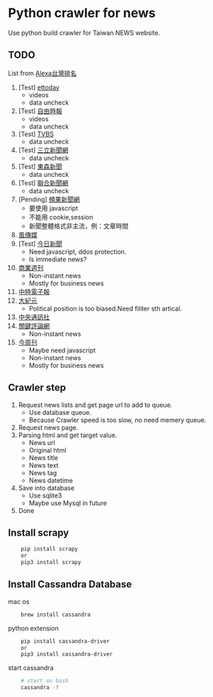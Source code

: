 # Python crawler for news

Use python build crawler for Taiwan NEWS website.

## TODO

List from [Alexa台灣排名](https://www.prlass.com/2992/%E5%8F%B0%E7%81%A3%E7%B6%B2%E8%B7%AF%E6%96%B0%E8%81%9E%E5%AA%92%E9%AB%94%E6%B5%81%E9%87%8F%E6%8E%92%E5%90%8D-2018-01/)

1. [Test] [ettoday](https://www.ettoday.net/)
    - videos
    - data uncheck
1. [Test] [自由時報](https://www.ltn.com.tw/)
    - videos
    - data uncheck
1. [Test] [TVBS](https://news.tvbs.com.tw/)
    - data uncheck
1. [Test] [三立新聞網](https://www.setn.com/)
    - data uncheck
1. [Test] [東森新聞](https://news.ebc.net.tw/)
    - data uncheck
1. [Test] [聯合新聞網](https://udn.com/news/index)
    - data uncheck
1. [Pending] [頻果新聞網](https://tw.appledaily.com/home)
    - 要使用 javascript
    - 不能用 cookie,session
    - 新聞整體格式非主流，例：文章時間
1. [風傳媒](https://www.storm.mg/)
1. [Test] [今日新聞](https://www.nownews.com/)
    - Need javascript, ddos protection.
    - Is immediate news?
1. [商業週刊](https://www.businessweekly.com.tw/)
    - Non-instant news
    - Mostly for business news
1. [中時電子報](ㄘttps://www.chinatimes.com/)
1. [大紀元](https://www.epochtimes.com/)
    - Political position is too biased.Need filiter sth artical.
1. [中央通訊社](https://www.cna.com.tw/)
1. [關鍵評論網](https://www.thenewslens.com/)
    - Non-instant news
1. [今周刊](https://www.businesstoday.com.tw/)
    - Maybe need javascript
    - Non-instant news
    - Mostly for business news

## Crawler step

1. Request news lists and get page url to add to queue.
    - Use database queue.
    - Because Crawler speed is too slow, no need memery queue.
2. Request news page.
3. Parsing html and get target value.
    - News url
    - Original html
    - News title
    - News text
    - News tag
    - News datetime
4. Save into database
    - Use sqlite3
    - Maybe use Mysql in future
5. Done

## Install scrapy

```bash
    pip install scrapy
    or
    pip3 install scrapy
```

## Install Cassandra Database

mac os

```bash
    brew install cassandra
```

python extension

```bash
    pip install cassandra-driver
    or
    pip3 install cassandra-driver
```

start cassandra

```bash
    # start on bash
    cassandra -f
```
